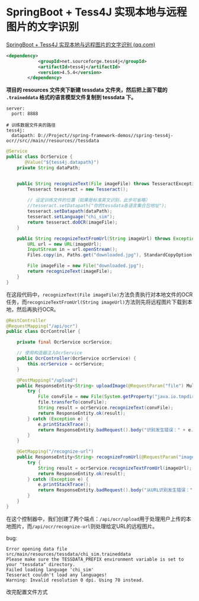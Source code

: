 # SpringBoot + Tess4J 实现本地与远程图片的文字识别

[SpringBoot + Tess4J 实现本地与远程图片的文字识别 (qq.com)](https://mp.weixin.qq.com/s/Wr-N_mY14yYxbMJVDoejjg)



```xml
<dependency>
            <groupId>net.sourceforge.tess4j</groupId>
            <artifactId>tess4j</artifactId>
            <version>4.5.4</version>
        </dependency>
```



**项目的 resources 文件夹下新建 tessdata 文件夹，然后把上面下载的 `.traineddata` 格式的语言模型文件复制到 tessdata 下。**



```
server:
  port: 8888

# 训练数据文件夹的路径
tess4j:
  datapath: D://Project//spring-framework-demos//spring-tess4j-ocr//src//main//resources//tessdata
```



```java
@Service
public class OcrService {
       @Value("${tess4j.datapath}")
    private String dataPath;


    public String recognizeText(File imageFile) throws TesseractException {
        Tesseract tesseract = new Tesseract();
        
        // 设定训练文件的位置（如果是标准英文识别，此步可省略）
        //tesseract.setDatapath("你的tessdata各语言集合包地址");
        tesseract.setDatapath(dataPath);
        tesseract.setLanguage("chi_sim");
        return tesseract.doOCR(imageFile);
    }

    public String recognizeTextFromUrl(String imageUrl) throws Exception {
        URL url = new URL(imageUrl);
        InputStream in = url.openStream();
        Files.copy(in, Paths.get("downloaded.jpg"), StandardCopyOption.REPLACE_EXISTING);

        File imageFile = new File("downloaded.jpg");
        return recognizeText(imageFile);
    }
}
```

在这段代码中，`recognizeText(File imageFile)`方法负责执行对本地文件的OCR任务，而`recognizeTextFromUrl(String imageUrl)`方法则先将远程图片下载到本地，然后再执行OCR。



```java
@RestController
@RequestMapping("/api/ocr")
public class OcrController {

    private final OcrService ocrService;

    // 使用构造器注入OcrService
    public OcrController(OcrService ocrService) {
        this.ocrService = ocrService;
    }

    @PostMapping("/upload")
    public ResponseEntity<String> uploadImage(@RequestParam("file") MultipartFile file) {
        try {
            File convFile = new File(System.getProperty("java.io.tmpdir")+"/"+file.getOriginalFilename());
            file.transferTo(convFile);
            String result = ocrService.recognizeText(convFile);
            return ResponseEntity.ok(result);
        } catch (Exception e) {
            e.printStackTrace();
            return ResponseEntity.badRequest().body("识别发生错误：" + e.getMessage());
        }
    }

    @GetMapping("/recognize-url")
    public ResponseEntity<String> recognizeFromUrl(@RequestParam("imageUrl") String imageUrl) {
        try {
            String result = ocrService.recognizeTextFromUrl(imageUrl);
            return ResponseEntity.ok(result);
        } catch (Exception e) {
            e.printStackTrace();
            return ResponseEntity.badRequest().body("从URL识别发生错误：" + e.getMessage());
        }
    }
}
```

在这个控制器中，我们创建了两个端点：`/api/ocr/upload`用于处理用户上传的本地图片，而`/api/ocr/recognize-url`则处理给定URL的远程图片。



bug:

```
Error opening data file src/main/resources/tessdata/chi_sim.traineddata
Please make sure the TESSDATA_PREFIX environment variable is set to your "tessdata" directory.
Failed loading language 'chi_sim'
Tesseract couldn't load any languages!
Warning: Invalid resolution 0 dpi. Using 70 instead.
```

改完配置文件方式

